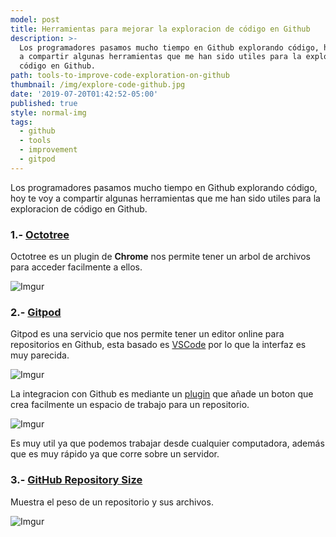 ```yaml
---
model: post
title: Herramientas para mejorar la exploracion de código en Github
description: >-
  Los programadores pasamos mucho tiempo en Github explorando código, hoy te voy
  a compartir algunas herramientas que me han sido utiles para la exploracion de
  código en Github.
path: tools-to-improve-code-exploration-on-github
thumbnail: /img/explore-code-github.jpg
date: '2019-07-20T01:42:52-05:00'
published: true
style: normal-img
tags:
  - github
  - tools
  - improvement
  - gitpod
---
```

Los programadores pasamos mucho tiempo en Github explorando código, hoy te voy a compartir algunas herramientas que me han sido utiles para la exploracion de código en Github.

### 1.- [Octotree](https://www.octotree.io/)

Octotree es un plugin de **Chrome** nos permite tener un arbol de archivos para acceder facilmente a ellos.

![Imgur](https://i.imgur.com/OIYtwiB.png)

### 2.- [Gitpod](https://gitpod.io)

Gitpod es una servicio que nos permite tener un editor online para repositorios en Github, esta basado es [VSCode](https://code.visualstudio.com/) por lo que la interfaz es muy parecida. 

![Imgur](https://i.imgur.com/SPhW4jw.png?1 "holo pololo")

La integracion con Github es mediante un [plugin](https://chrome.google.com/webstore/detail/gitpod-online-ide/dodmmooeoklaejobgleioelladacbeki?hl=en) que añade un boton que crea facilmente un espacio de trabajo para un repositorio.

![Imgur](https://i.imgur.com/7e2cvkv.png)

Es muy util ya que podemos trabajar desde cualquier computadora, además que es muy rápido ya que corre sobre un servidor.

### 3.- [GitHub Repository Size](https://chrome.google.com/webstore/detail/github-repository-size/apnjnioapinblneaedefcnopcjepgkci)

Muestra el peso de un repositorio y sus archivos.

![Imgur](https://i.imgur.com/QzL2UFT.png?1)
